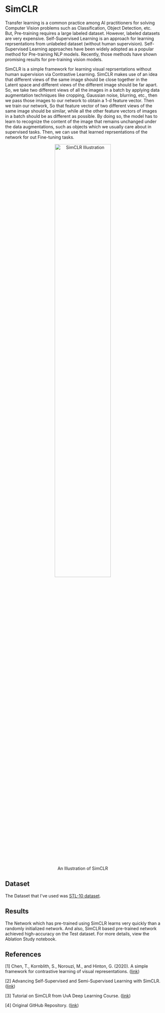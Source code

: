 # SimCLR

Transfer learning is a common practice among AI practitioners for solving Computer Vision problems such as Classification, Object Detection, etc. But, Pre-training requires a large labeled dataset. However, labeled datasets are very expensive. Self-Supervised Learning is an approach for learning reprsentations from unlabeled dataset (without human supervision). Self-Supervised Learning approaches have been widely adopted as a popular method for Pre-training NLP models. Recently, those methods have shown promising results for pre-training vision models.

SimCLR is a simple framework for learning visual reprsentations without human supervision via Contrastive Learning. SimCLR makes use of an idea that different views of the same image should be close together in the Latent space and different views of the different image should be far apart. So, we take two different views of all the images in a batch by applying data augmentation techniques like cropping, Gaussian noise, blurring, etc., then we pass those images to our network to obtain a 1-d feature vector. Then we train our network, So that feature vector of two different views of the same image should be similar, while all the other feature vectors of images in a batch should be as different as possible. By doing so, the model has to learn to recognize the content of the image that remains unchanged under the data augmentations, such as objects which we usually care about in supervised tasks.
Then, we can use that learned reprsentations of the network for out Fine-tuning tasks. 


<div align="center">
  <img width="60%" alt="SimCLR Illustration" src="https://1.bp.blogspot.com/--vH4PKpE9Yo/Xo4a2BYervI/AAAAAAAAFpM/vaFDwPXOyAokAC8Xh852DzOgEs22NhbXwCLcBGAsYHQ/s1600/image4.gif">
</div>
<div align="center">
  An Illustration of SimCLR
</div>


## Dataset
The Dataset that I've used was [STL-10 dataset](https://cs.stanford.edu/~acoates/stl10/).

## Results
The Network which has pre-trained using SimCLR learns very quickly than a randomly initialized network. And also, SimCLR based pre-trained network achieved high-accuracy on the Test dataset.
For more details, view the Ablation Study notebook.

## References
[1] Chen, T., Kornblith, S., Norouzi, M., and Hinton, G. (2020). A simple framework for contrastive learning of visual representations. ([link](https://arxiv.org/abs/2002.05709))

[2] Advancing Self-Supervised and Semi-Supervised Learning with SimCLR. ([link](https://ai.googleblog.com/2020/04/advancing-self-supervised-and-semi.html))

[3] Tutorial on SimCLR from UvA Deep Learning Course. ([link](https://uvadlc-notebooks.readthedocs.io/en/latest/tutorial_notebooks/tutorial17/SimCLR.html))

[4] Original GitHub Repository. ([link](https://github.com/google-research/simclr))
